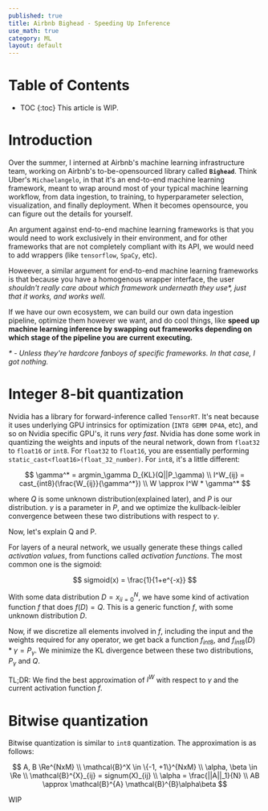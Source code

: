 ```yaml
---
published: true
title: Airbnb Bighead - Speeding Up Inference
use_math: true
category: ML
layout: default
---
```


# Table of Contents

* TOC
{:toc}
This article is WIP.

# Introduction

Over the summer, I interned at Airbnb's machine learning infrastructure team, working on Airbnb's to-be-opensourced library called **`Bighead`**. Think Uber's `Michaelangelo`, in that it's an end-to-end machine learning framework, meant to wrap around most of your typical machine learning workflow, from data ingestion, to training, to hyperparameter selection, visualization, and finally deployment. When it becomes opensource, you can figure out the details for yourself.

An argument against end-to-end machine learning frameworks is that you would need to work exclusively in their environment, and for other frameworks that are not completely compliant with its API, we would need to add wrappers (like `tensorflow`, `SpaCy`, etc). 

Howeever, a similar argument for end-to-end machine learning frameworks is that because you have a homogenous wrapper interface, the user _shouldn't really care about which framework underneath they use*, just that it works, and works well._

If we have our own ecosystem, we can build our own data ingestion pipeline, optimize them however we want, and do cool things, like **speed up machine learning inference by swapping out frameworks depending on which stage of the pipeline you are current executing.**

_* - Unless they're hardcore fanboys of specific frameworks. In that case, I got nothing._ 

# Integer 8-bit quantization

Nvidia has a library for forward-inference called `TensorRT`. It's neat because it uses underlying GPU intrinsics for optimization (`INT8 GEMM DP4A`, etc), and so on Nvidia specific GPU's, it runs _very fast_. Nvidia has done some work in quantizing the weights and inputs of the neural network, down from `float32` to `float16` or `int8`. For `float32` to `float16`, you are essentially performing `static_cast<float16>(float_32_number)`. For `int8`, it's a little different:

$$
\gamma^* = argmin_\gamma D_{KL}(Q||P_\gamma) \\
I^W_{ij} = cast_{int8}(\frac{W_{ij}}{\gamma^*}) \\
W \approx I^W * \gamma^*
$$

where $Q$ is some unknown distribution(explained later), and $P$ is our distribution. $\gamma$ is a parameter in $P$, and we optimize the kullback-leibler convergence between these two distributions with respect to $\gamma$. 

Now, let's explain Q and P.

For layers of a neural network, we usually generate these things called _activation values_, from functions called _activation functions_. The most common one is the sigmoid:

$$
sigmoid(x) = \frac{1}{1+e^{-x}}
$$

With some data distribution $D = {x_i}_{i=0}^N$, we have some kind of activation function $f$ that does $f(D) = Q$. This is a generic function $f$, with some unknown distribution $D$. 

Now, if we discretize all elements involved in $f$, including the input and the weights required for any operator, we get back a function $f_{int8}$, and $f_{int8}(D) * \gamma = P_\gamma$. We minimize the KL divergence between these two distributions, $P_\gamma$ and $Q$.

TL;DR: We find the best approximation of $I^W$ with respect to $\gamma$ and the current activation function $f$.

# Bitwise quantization

Bitwise quantization is similar to `int8` quantization. The approximation is as follows:

$$
A, B \Re^{NxM} \\
\mathcal{B}^X \in \{-1, +1\}^{NxM} \\
\alpha, \beta \in \Re \\
\mathcal{B}^{X}_{ij} = signum(X)_{ij} \\
\alpha = \frac{||A||_1}{N} \\
AB \approx \mathcal{B}^{A} \mathcal{B}^{B}\alpha\beta
$$

WIP